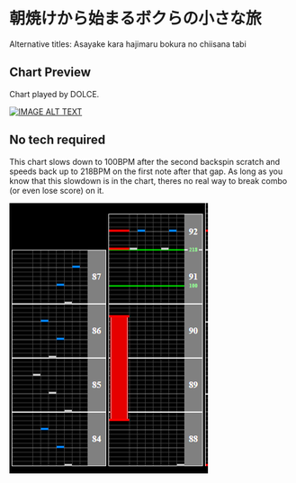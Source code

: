 # 朝焼けから始まるボクらの小さな旅

Alternative titles: Asayake kara hajimaru bokura no chiisana tabi

## Chart Preview
Chart played by DOLCE.

[![IMAGE ALT TEXT](http://img.youtube.com/vi/YhUHpr9SjMM/0.jpg)](https://youtu.be/YhUHpr9SjMM?t=93 "朝焼けから始まるボクらの小さな旅 (A) MAX-28 PERFECT / played by DOLCE. / beatmania IIDX23 copula [手元付き]")

## No tech required

This chart slows down to 100BPM after the second backspin scratch and speeds back up to 218BPM on the first note after that gap. As long as you know that this slowdown is in the chart, theres no real way to break combo (or even lose score) on it.

![Asa drop](Asa.png "朝焼けから始まるボクらの小さな旅")